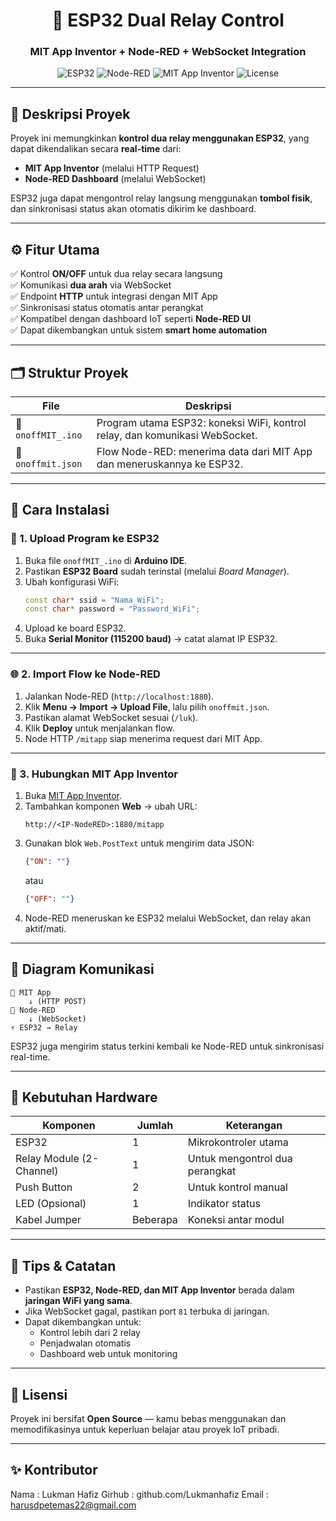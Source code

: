 <h1 align="center">🔌 ESP32 Dual Relay Control</h1>
<h3 align="center">MIT App Inventor + Node-RED + WebSocket Integration</h3>

<p align="center">
  <img src="https://img.shields.io/badge/Platform-ESP32-blue?logo=espressif" alt="ESP32">
  <img src="https://img.shields.io/badge/Node--RED-Automation-red?logo=nodered" alt="Node-RED">
  <img src="https://img.shields.io/badge/MIT-App%20Inventor-orange?logo=appinventor" alt="MIT App Inventor">
  <img src="https://img.shields.io/badge/License-Open--Source-green" alt="License">
</p>

---

## 🧩 Deskripsi Proyek

Proyek ini memungkinkan **kontrol dua relay menggunakan ESP32**, yang dapat dikendalikan secara **real-time** dari:
- **MIT App Inventor** (melalui HTTP Request)
- **Node-RED Dashboard** (melalui WebSocket)

ESP32 juga dapat mengontrol relay langsung menggunakan **tombol fisik**, dan sinkronisasi status akan otomatis dikirim ke dashboard.

---

## ⚙️ Fitur Utama

✅ Kontrol **ON/OFF** untuk dua relay secara langsung  
✅ Komunikasi **dua arah** via WebSocket  
✅ Endpoint **HTTP** untuk integrasi dengan MIT App  
✅ Sinkronisasi status otomatis antar perangkat  
✅ Kompatibel dengan dashboard IoT seperti **Node-RED UI**  
✅ Dapat dikembangkan untuk sistem **smart home automation**

---

## 🗂️ Struktur Proyek

| File | Deskripsi |
|------|------------|
| 🧠 `onoffMIT_.ino` | Program utama ESP32: koneksi WiFi, kontrol relay, dan komunikasi WebSocket. |
| 🔁 `onoffmit.json` | Flow Node-RED: menerima data dari MIT App dan meneruskannya ke ESP32. |

---

## 🚀 Cara Instalasi

### 🔧 1. Upload Program ke ESP32
1. Buka file `onoffMIT_.ino` di **Arduino IDE**.  
2. Pastikan **ESP32 Board** sudah terinstal (melalui *Board Manager*).  
3. Ubah konfigurasi WiFi:
   ```cpp
   const char* ssid = "Nama_WiFi";
   const char* password = "Password_WiFi";
   ```
4. Upload ke board ESP32.  
5. Buka **Serial Monitor (115200 baud)** → catat alamat IP ESP32.

---

### 🌐 2. Import Flow ke Node-RED
1. Jalankan Node-RED (`http://localhost:1880`).  
2. Klik **Menu → Import → Upload File**, lalu pilih `onoffmit.json`.  
3. Pastikan alamat WebSocket sesuai (`/luk`).  
4. Klik **Deploy** untuk menjalankan flow.  
5. Node HTTP `/mitapp` siap menerima request dari MIT App.

---

### 📱 3. Hubungkan MIT App Inventor
1. Buka [MIT App Inventor](https://appinventor.mit.edu/).  
2. Tambahkan komponen **Web** → ubah URL:
   ```
   http://<IP-NodeRED>:1880/mitapp
   ```
3. Gunakan blok `Web.PostText` untuk mengirim data JSON:
   ```json
   {"ON": ""}
   ```
   atau
   ```json
   {"OFF": ""}
   ```
4. Node-RED meneruskan ke ESP32 melalui WebSocket, dan relay akan aktif/mati.

---

## 🔌 Diagram Komunikasi

```
📱 MIT App
    ↓ (HTTP POST)
🧠 Node-RED
    ↓ (WebSocket)
⚡ ESP32 → Relay
```

ESP32 juga mengirim status terkini kembali ke Node-RED untuk sinkronisasi real-time.

---

## 🔧 Kebutuhan Hardware

| Komponen | Jumlah | Keterangan |
|-----------|---------|------------|
| ESP32 | 1 | Mikrokontroler utama |
| Relay Module (2-Channel) | 1 | Untuk mengontrol dua perangkat |
| Push Button | 2 | Untuk kontrol manual |
| LED (Opsional) | 1 | Indikator status |
| Kabel Jumper | Beberapa | Koneksi antar modul |

---

## 🧠 Tips & Catatan
- Pastikan **ESP32, Node-RED, dan MIT App Inventor** berada dalam **jaringan WiFi yang sama**.  
- Jika WebSocket gagal, pastikan port `81` terbuka di jaringan.  
- Dapat dikembangkan untuk:
  - Kontrol lebih dari 2 relay  
  - Penjadwalan otomatis  
  - Dashboard web untuk monitoring  

---

## 📜 Lisensi
Proyek ini bersifat **Open Source** — kamu bebas menggunakan dan memodifikasinya untuk keperluan belajar atau proyek IoT pribadi.

---

## ✨ Kontributor
Nama : Lukman Hafiz 
Girhub : github.com/Lukmanhafiz
Email : harusdpetemas22@gmail.com
